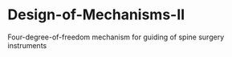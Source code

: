 # Design-of-Mechanisms-II
Four-degree-of-freedom mechanism for guiding of spine surgery instruments
